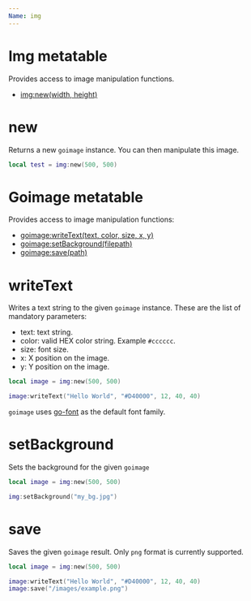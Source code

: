 ```yaml
---
Name: img
---
```


# Img metatable

Provides access to image manipulation functions.

- [img:new(width, height)](#new)

# new

Returns a new `goimage` instance. You can then manipulate this image.

```lua
local test = img:new(500, 500)
```

# Goimage metatable

Provides access to image manipulation functions:

- [goimage:writeText(text, color, size, x, y)](#writetext)
- [goimage:setBackground(filepath)](#setbackground)
- [goimage:save(path)](#save)

# writeText

Writes a text string to the given `goimage` instance. These are the list of mandatory parameters:

- text: text string.
- color: valid HEX color string. Example `#cccccc`.
- size: font size.
- x: X position on the image.
- y: Y position on the image.

```lua
local image = img:new(500, 500)

image:writeText("Hello World", "#D40000", 12, 40, 40)
```

`goimage` uses [go-font](https://blog.golang.org/go-fonts) as the default font family.

# setBackground

Sets the background for the given `goimage`

```lua
local image = img:new(500, 500)

img:setBackground("my_bg.jpg")
```

# save

Saves the given `goimage` result. Only `png` format is currently supported.

```lua
local image = img:new(500, 500)

image:writeText("Hello World", "#D40000", 12, 40, 40)
image:save("/images/example.png")
```
